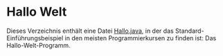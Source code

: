 # Hallo Welt

Dieses Verzeichnis enthält eine Datei [Hallo.java](Hallo.java),
in der das Standard-Einführungsbeispiel in den meisten Programmierkursen
zu finden ist: Das Hallo-Welt-Programm.
